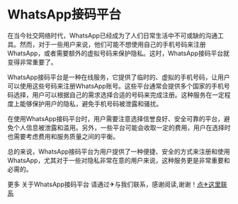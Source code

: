 # WhatsApp接码平台

在当今社交网络时代，WhatsApp已经成为了人们日常生活中不可或缺的沟通工具。然而，对于一些用户来说，他们可能不想使用自己的手机号码来注册WhatsApp，或者需要额外的虚拟号码来保护隐私。这时，WhatsApp接码平台就变得非常重要了。

WhatsApp接码平台是一种在线服务，它提供了临时的、虚拟的手机号码，让用户可以使用这些号码来注册WhatsApp账号。这些平台通常会提供多个国家的手机号码选择，用户可以根据自己的需求选择合适的号码来完成注册。这种服务在一定程度上能够保护用户的隐私，避免手机号码被泄露和骚扰。

在使用WhatsApp接码平台时，用户需要注意选择信誉良好、安全可靠的平台，避免个人信息被泄露和滥用。另外，一些平台可能会收取一定的费用，用户在选择时也需要考虑费用和服务质量之间的平衡。

总的来说，WhatsApp接码平台为用户提供了一种便捷、安全的方式来注册和使用WhatsApp，尤其对于一些对隐私非常在意的用户来说，这种服务更是非常重要和必需的。

更多 关于WhatsApp接码平台 请通过✈与我们联系，感谢阅读,谢谢！[点✈这里联系](https://acc.k02.cc)